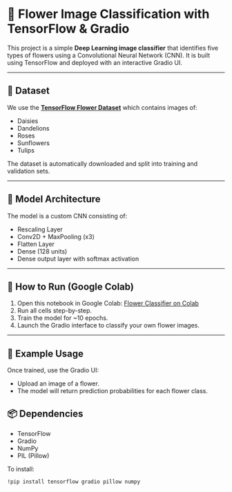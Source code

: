 # 🌸 Flower Image Classification with TensorFlow & Gradio

This project is a simple **Deep Learning image classifier** that identifies five types of flowers using a Convolutional Neural Network (CNN). It is built using TensorFlow and deployed with an interactive Gradio UI.

---

## 📁 Dataset

We use the **[TensorFlow Flower Dataset](https://storage.googleapis.com/download.tensorflow.org/example_images/flower_photos.tgz)** which contains images of:
- Daisies
- Dandelions
- Roses
- Sunflowers
- Tulips

The dataset is automatically downloaded and split into training and validation sets.

---

## 🧠 Model Architecture

The model is a custom CNN consisting of:

- Rescaling Layer
- Conv2D + MaxPooling (x3)
- Flatten Layer
- Dense (128 units)
- Dense output layer with softmax activation

---

## 🚀 How to Run (Google Colab)

1. Open this notebook in Google Colab: [Flower Classifier on Colab](https://colab.research.google.com/)
2. Run all cells step-by-step.
3. Train the model for ~10 epochs.
4. Launch the Gradio interface to classify your own flower images.

---

## 🧪 Example Usage

Once trained, use the Gradio UI:

- Upload an image of a flower.
- The model will return prediction probabilities for each flower class.


## 📦 Dependencies

- TensorFlow
- Gradio
- NumPy
- PIL (Pillow)

To install:

```bash
!pip install tensorflow gradio pillow numpy
